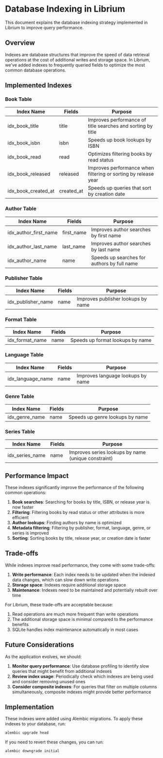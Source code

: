# Database Indexing in Librium

This document explains the database indexing strategy implemented in Librium to improve query performance.

## Overview

Indexes are database structures that improve the speed of data retrieval operations at the cost of additional writes and storage space. In Librium, we've added indexes to frequently queried fields to optimize the most common database operations.

## Implemented Indexes

### Book Table

| Index Name | Fields | Purpose |
|------------|--------|---------|
| idx_book_title | title | Improves performance of title searches and sorting by title |
| idx_book_isbn | isbn | Speeds up book lookups by ISBN |
| idx_book_read | read | Optimizes filtering books by read status |
| idx_book_released | released | Improves performance when filtering or sorting by release year |
| idx_book_created_at | created_at | Speeds up queries that sort by creation date |

### Author Table

| Index Name | Fields | Purpose |
|------------|--------|---------|
| idx_author_first_name | first_name | Improves author searches by first name |
| idx_author_last_name | last_name | Improves author searches by last name |
| idx_author_name | name | Speeds up searches for authors by full name |

### Publisher Table

| Index Name | Fields | Purpose |
|------------|--------|---------|
| idx_publisher_name | name | Improves publisher lookups by name |

### Format Table

| Index Name | Fields | Purpose |
|------------|--------|---------|
| idx_format_name | name | Speeds up format lookups by name |

### Language Table

| Index Name | Fields | Purpose |
|------------|--------|---------|
| idx_language_name | name | Improves language lookups by name |

### Genre Table

| Index Name | Fields | Purpose |
|------------|--------|---------|
| idx_genre_name | name | Speeds up genre lookups by name |

### Series Table

| Index Name | Fields | Purpose |
|------------|--------|---------|
| idx_series_name | name | Improves series lookups by name (unique constraint) |

## Performance Impact

These indexes significantly improve the performance of the following common operations:

1. **Book searches**: Searching for books by title, ISBN, or release year is now faster
2. **Filtering**: Filtering books by read status or other attributes is more efficient
3. **Author lookups**: Finding authors by name is optimized
4. **Metadata filtering**: Filtering by publisher, format, language, genre, or series is improved
5. **Sorting**: Sorting books by title, release year, or creation date is faster

## Trade-offs

While indexes improve read performance, they come with some trade-offs:

1. **Write performance**: Each index needs to be updated when the indexed data changes, which can slow down write operations
2. **Storage space**: Indexes require additional storage space
3. **Maintenance**: Indexes need to be maintained and potentially rebuilt over time

For Librium, these trade-offs are acceptable because:

1. Read operations are much more frequent than write operations
2. The additional storage space is minimal compared to the performance benefits
3. SQLite handles index maintenance automatically in most cases

## Future Considerations

As the application evolves, we should:

1. **Monitor query performance**: Use database profiling to identify slow queries that might benefit from additional indexes
2. **Review index usage**: Periodically check which indexes are being used and consider removing unused ones
3. **Consider composite indexes**: For queries that filter on multiple columns simultaneously, composite indexes might provide better performance

## Implementation

These indexes were added using Alembic migrations. To apply these indexes to your database, run:

```bash
alembic upgrade head
```

If you need to revert these changes, you can run:

```bash
alembic downgrade initial
```